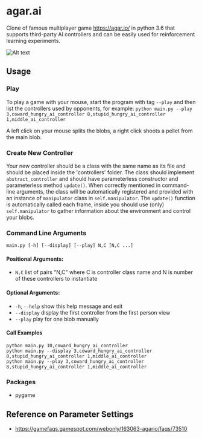 # agar.ai

Clone of famous multiplayer game https://agar.io/ in python 3.6 that supports third-party AI controllers and can be easily used for reinforcement learning experiments.

![Alt text](/imt/screenshot.png)

## Usage

### Play

To play a game with your mouse, start the program with tag `--play` and then list the controllers used by opponents, for example: `python main.py --play 3,coward_hungry_ai_controller 8,stupid_hungry_ai_controller 1,middle_ai_controller`

A left click on your mouse splits the blobs, a right click shoots a pellet from the main blob.

### Create New Controller

Your new controller should be a class with the same name as its file and should be placed inside the 'controllers' folder. The class should implement `abstract_controller` and should have parameterless constructor and parameterless method `update()`. When correctly mentioned in command-line arguments, the class will be automatically registered and provided with an instance of `manipulator` class in `self.manipulator`. The `update()` function is automatically called each frame, inside you should use (only) `self.manipulator` to gather information about the environment and control your blobs.

### Command Line Arguments

`main.py [-h] [--display] [--play] N,C [N,C ...]`

#### Positional Arguments:
- `N,C`         list of pairs "N,C" where C is controller class name and N is
              number of these controllers to instantiate

#### Optional Arguments:
- `-h`, `--help`  show this help message and exit
- `--display`   display the first controller from the first person view
- `--play`      play for one blob manually

#### Call Examples
```
python main.py 10,coward_hungry_ai_controller
python main.py --display 3,coward_hungry_ai_controller 8,stupid_hungry_ai_controller 1,middle_ai_controller
python main.py --play 3,coward_hungry_ai_controller 8,stupid_hungry_ai_controller 1,middle_ai_controller
```

### Packages
- pygame

## Reference on Parameter Settings
- https://gamefaqs.gamespot.com/webonly/163063-agario/faqs/73510
